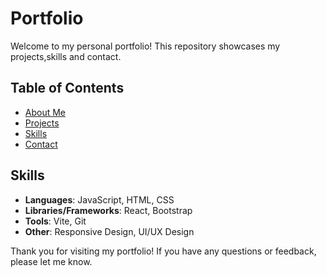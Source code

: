 # Portfolio

Welcome to my personal portfolio! This repository showcases my  projects,skills and contact. 

## Table of Contents

- [About Me](#about-me)
- [Projects](#projects)
- [Skills](#skills)
- [Contact](#contact)



## Skills

- **Languages**: JavaScript, HTML, CSS
- **Libraries/Frameworks**: React, Bootstrap
- **Tools**: Vite, Git
- **Other**: Responsive Design, UI/UX Design


Thank you for visiting my portfolio! If you have any questions or feedback, please let me know.
